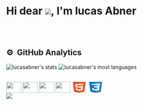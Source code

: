 <h1 align="left">Hi dear <img src="https://raw.githubusercontent.com/kaueMarques/kaueMarques/master/hi.gif" width="30px">, I'm lucas Abner</h1>
<!-- <p align="left"> <img src="https://komarev.com/ghpvc/?username=lucasabner&color=yellow" alt="Profile views" /> </p> -->

<!--
**lucasabner/lucasabner** is a ✨ _special_ ✨ repository because its `README.md` (this file) appears on your GitHub profile.

Here are some ideas to get you started:

- 🔭 I’m currently working on ...
- 🌱 I’m currently learning ...
- 👯 I’m looking to collaborate on ...
- 🤔 I’m looking for help with ...
- 💬 Ask me about ...
- 📫 How to reach me: ...
- 😄 Pronouns: ...
- ⚡ Fun fact: ...
-->
<!-- 
<div align="center">
  <a href="https://github.com/lucasabner">
  <img height="250em" src="https://github-readme-stats.vercel.app/api?username=lucasabner&show_icons=true&theme=merko&bg_color=30,141E30,243B55&title_color=fff&text_color=fff&icon_color=fff&include_all_commits=true&count_private=true"/>
  <img height="250em" src="https://github-readme-stats.vercel.app/api/top-langs/?username=lucasabner&langs_count=7&theme=merko&bg_color=30,141E30,243B55&title_color=fff&text_color=fff"/>
</div> -->

<br><br>


 ## ⚙️ &nbsp;GitHub Analytics
<p align="left">
<img width="530em" src="https://github-readme-stats.vercel.app/api?username=lucasabner&show_icons=true&theme=vision-friendly-dark" alt="lucasabner's stats"/>
<img width="530em" src="https://github-readme-stats.vercel.app/api/top-langs/?username=lucasabner&layout=compact&theme=vision-friendly-dark" alt="lucasabner's most languages"/>
</p>


<div align="left" style="display: inline_block"><br>
 
  <img align="center"  height="30" width="40" src="https://cdn.jsdelivr.net/gh/devicons/devicon/icons/javascript/javascript-plain.svg">
  <img align="center"  height="30" width="40" src="https://cdn.jsdelivr.net/gh/devicons/devicon/icons/spring/spring-original.svg">
  <img align="center"  height="30" width="40" src="https://cdn.jsdelivr.net/gh/devicons/devicon/icons/java/java-original.svg">
  <img align="center"  height="30" width="40" src="https://cdn.jsdelivr.net/gh/devicons/devicon/icons/php/php-plain.svg">
  <img align="center"  height="30" width="40" src="https://raw.githubusercontent.com/devicons/devicon/master/icons/html5/html5-original.svg">
  <img align="center"  height="30" width="40" src="https://raw.githubusercontent.com/devicons/devicon/master/icons/css3/css3-original.svg">
</div>
  
 
<div align="left"> 
  <a href="https://www.linkedin.com/in/lucasabner" target="_blank"><img src="https://img.shields.io/badge/-LinkedIn-%230077B5?style=for-the-badge&logo=linkedin&logoColor=white" target="_blank"></a> 
</div>
